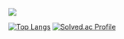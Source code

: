 <img src="https://capsule-render.vercel.app/api?type=soft&color=timeAuto&height=80&section=header&text=MoonJunghwan&fontSize=30" />
<br>

[![Top Langs](https://github-readme-stats.vercel.app/api/top-langs/?username=junghwan22&layout=compact)](https://github.com/junghwan22/github-readme-stats)
[![Solved.ac Profile](http://mazassumnida.wtf/api/v2/generate_badge?boj=gd19973)](https://solved.ac/gd19973/)

